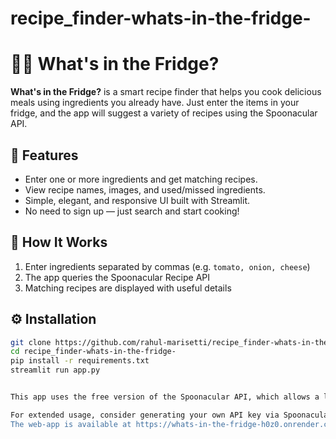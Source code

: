 # recipe_finder-whats-in-the-fridge-

# 🧑‍🍳 What's in the Fridge?

**What's in the Fridge?** is a smart recipe finder that helps you cook delicious meals using ingredients you already have. Just enter the items in your fridge, and the app will suggest a variety of recipes using the Spoonacular API.

## 🚀 Features

- Enter one or more ingredients and get matching recipes.
- View recipe names, images, and used/missed ingredients.
- Simple, elegant, and responsive UI built with Streamlit.
- No need to sign up — just search and start cooking!

## 🧪 How It Works

1. Enter ingredients separated by commas (e.g. `tomato, onion, cheese`)
2. The app queries the Spoonacular Recipe API
3. Matching recipes are displayed with useful details

## ⚙️ Installation

```bash
git clone https://github.com/rahul-marisetti/recipe_finder-whats-in-the-fridge-.git
cd recipe_finder-whats-in-the-fridge-
pip install -r requirements.txt
streamlit run app.py


This app uses the free version of the Spoonacular API, which allows a limited number of requests per day. To ensure smooth usage, avoid excessive or repeated searches in a short time span.

For extended usage, consider generating your own API key via Spoonacular's official site("https://spoonacular.com/food-api").
The web-app is available at https://whats-in-the-fridge-h0z0.onrender.com
